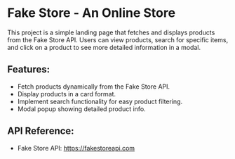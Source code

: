 # Fake Store - An Online Store

This project is a simple landing page that fetches and displays products from the Fake Store API. Users can view products, search for specific items, and click on a product to see more detailed information in a modal.

## Features:

- Fetch products dynamically from the Fake Store API.
- Display products in a card format.
- Implement search functionality for easy product filtering.
- Modal popup showing detailed product info.

## API Reference:

- Fake Store API: https://fakestoreapi.com
